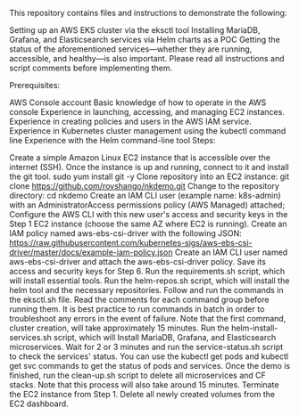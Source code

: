 This repository contains files and instructions to demonstrate the following:

Setting up an AWS EKS cluster via the eksctl tool
Installing MariaDB, Grafana, and Elasticsearch services via Helm charts as a POC
Getting the status of the aforementioned services—whether they are running, accessible, and healthy—is also important.
Please read all instructions and script comments before implementing them.

Prerequisites:

AWS Console account
Basic knowledge of how to operate in the AWS console
Experience in launching, accessing, and managing EC2 instances.
Experience in creating policies and users in the AWS IAM service.
Experience in Kubernetes cluster management using the kubectl command line
Experience with the Helm command-line tool
Steps:

Create a simple Amazon Linux EC2 instance that is accessible over the internet (SSH).
Once the instance is up and running, connect to it and install the git tool. sudo yum install git -y
Clone repository into an EC2 instance: git clone https://github.com/rovshango/nkdemo.git
Change to the repository directory: cd nkdemo
Create an IAM CLI user (example name: k8s-admin) with an AdministratorAccess permissions policy (AWS Managed) attached;
Configure the AWS CLI with this new user's access and security keys in the Step 1 EC2 instance (choose the same AZ where EC2 is running).
Create an IAM policy named aws-ebs-csi-driver with the following JSON:
https://raw.githubusercontent.com/kubernetes-sigs/aws-ebs-csi-driver/master/docs/example-iam-policy.json
Create an IAM CLI user named aws-ebs-csi-driver and attach the aws-ebs-csi-driver policy.
Save its access and security keys for Step 6.
Run the requirements.sh script, which will install essential tools.
Run the helm-repos.sh script, which will install the helm tool and the necessary repositories.
Follow and run the commands in the eksctl.sh file.
Read the comments for each command group before running them.
It is best practice to run commands in batch in order to troubleshoot any errors in the event of failure.
Note that the first command, cluster creation, will take approximately 15 minutes.
Run the helm-install-services.sh script, which will
Install MariaDB, Grafana, and Elasticsearch microservices.
Wait for 2 or 3 minutes and run the service-status.sh script to check the services' status.
You can use the kubectl get pods and kubectl get svc commands to get the status of pods and services.
Once the demo is finished, run the clean-up.sh script to delete all microservices and CF stacks.
Note that this process will also take around 15 minutes.
Terminate the EC2 instance from Step 1.
Delete all newly created volumes from the EC2 dashboard.
